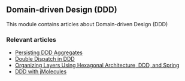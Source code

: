 ## Domain-driven Design (DDD)

This module contains articles about Domain-driven Design (DDD)

### Relevant articles

- [Persisting DDD Aggregates](https://www.baeldung.com/spring-persisting-ddd-aggregates)
- [Double Dispatch in DDD](https://www.baeldung.com/ddd-double-dispatch)
- [Organizing Layers Using Hexagonal Architecture, DDD, and Spring](https://www.baeldung.com/hexagonal-architecture-ddd-spring)
- [DDD with jMolecules](https://www.baeldung.com/java-jmolecules-domain-driven-design)
